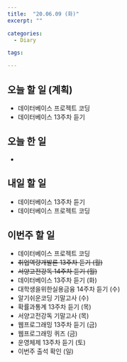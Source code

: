 ```yaml
---
title:  "20.06.09 (화)"
excerpt: ""

categories:
  - Diary

tags:

---
```


## 오늘 할 일 (계획)

- 데이터베이스 프로젝트 코딩
- 데이터베이스 13주차 듣기

## 오늘 한 일

- 


## 내일 할 일

- 데이터베이스 13주차 듣기
- 데이터베이스 프로젝트 코딩

## 이번주 할 일

- 데이터베이스 프로젝트 코딩
- ~~취업역량개발론 13주차 듣기 (월)~~
- ~~서양고전강독 14주차 듣기 (월)~~
- 데이터베이스 13주차 듣기 (화)
- 대학생을위한실용금융 14주차 듣기 (수)
- 알기쉬운코딩 기말고사 (수)
- 확률과통계 13주차 듣기 (목)
- 서양고전강독 기말고사 (목)
- 웹프로그래밍 13주차 듣기 (금)
- 웹프로그래밍 퀴즈 (금)
- 운영체제 13주차 듣기 (토)
- 이번주 출석 확인 (일)

